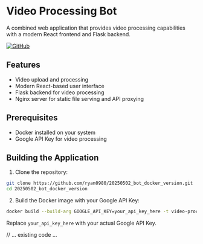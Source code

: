 # Video Processing Bot

A combined web application that provides video processing capabilities with a modern React frontend and Flask backend.

[![GitHub](https://img.shields.io/badge/GitHub-Repository-blue)](https://github.com/ryan0980/20250502_bot_docker_version)

## Features

- Video upload and processing
- Modern React-based user interface
- Flask backend for video processing
- Nginx server for static file serving and API proxying

## Prerequisites

- Docker installed on your system
- Google API Key for video processing

## Building the Application

1. Clone the repository:
```bash
git clone https://github.com/ryan0980/20250502_bot_docker_version.git
cd 20250502_bot_docker_version
```

2. Build the Docker image with your Google API Key:
```bash
docker build --build-arg GOOGLE_API_KEY=your_api_key_here -t video-processing-bot .
```

Replace `your_api_key_here` with your actual Google API Key.

// ... existing code ...

